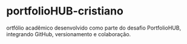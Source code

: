 # portfolioHUB-cristiano
ortfólio acadêmico desenvolvido como parte do desafio PortfolioHUB, integrando GitHub, versionamento e colaboração.
